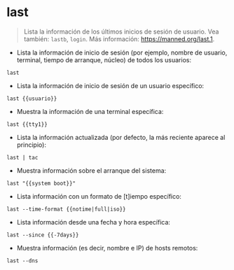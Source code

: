 # last

> Lista la información de los últimos inicios de sesión de usuario.
> Vea también: `lastb`, `login`.
> Más información: <https://manned.org/last.1>.

- Lista la información de inicio de sesión (por ejemplo, nombre de usuario, terminal, tiempo de arranque, núcleo) de todos los usuarios:

`last`

- Lista la información de inicio de sesión de un usuario específico:

`last {{usuario}}`

- Muestra la información de una terminal específica:

`last {{tty1}}`

- Lista la información actualizada (por defecto, la más reciente aparece al principio):

`last | tac`

- Muestra información sobre el arranque del sistema:

`last "{{system boot}}"`

- Lista información con un formato de [t]iempo específico:

`last --time-format {{notime|full|iso}}`

- Lista información desde una fecha y hora específica:

`last --since {{-7days}}`

- Muestra información (es decir, nombre e IP) de hosts remotos:

`last --dns`
